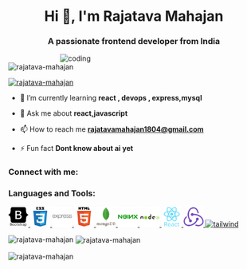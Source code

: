 <h1 align="center">Hi 👋, I'm Rajatava Mahajan</h1>
<h3 align="center">A passionate frontend developer from India</h3>
<img align='right' width='400' alt='coding' src='https://imgs.search.brave.com/BkI-o6MF27Ijn_F7WJXLf2YuKMNy3L97QpoI1X49fxc/rs:fit:860:0:0/g:ce/aHR0cHM6Ly9naWZk/Yi5jb20vaW1hZ2Vz/L2hpZ2gvYW5pbWUt/aXRhY2hpLXNoYXJp/bmdhbi1leWUtcmE1/YmplY2N3dWpiM3Jx/MS5naWY.gif'/>
<p align="left"> <img src="https://komarev.com/ghpvc/?username=rajatava-mahajan&label=Profile%20views&color=0e75b6&style=flat" alt="rajatava-mahajan" /> </p>

<p align="left"> <a href="https://github.com/ryo-ma/github-profile-trophy"><img src="https://github-profile-trophy.vercel.app/?username=rajatava-mahajan" alt="rajatava-mahajan" /></a> </p>

- 🌱 I’m currently learning **react , devops , express,mysql**

- 💬 Ask me about **react,javascript**

- 📫 How to reach me **rajatavamahajan1804@gmail.com**

- ⚡ Fun fact **Dont know about ai yet**

<h3 align="left">Connect with me:</h3>
<p align="left">
</p>

<h3 align="left">Languages and Tools:</h3>
<p align="left"> <a href="https://getbootstrap.com" target="_blank" rel="noreferrer"> <img src="https://raw.githubusercontent.com/devicons/devicon/master/icons/bootstrap/bootstrap-plain-wordmark.svg" alt="bootstrap" width="40" height="40"/> </a> <a href="https://www.w3schools.com/css/" target="_blank" rel="noreferrer"> <img src="https://raw.githubusercontent.com/devicons/devicon/master/icons/css3/css3-original-wordmark.svg" alt="css3" width="40" height="40"/> </a> <a href="https://expressjs.com" target="_blank" rel="noreferrer"> <img src="https://raw.githubusercontent.com/devicons/devicon/master/icons/express/express-original-wordmark.svg" alt="express" width="40" height="40"/> </a> <a href="https://www.w3.org/html/" target="_blank" rel="noreferrer"> <img src="https://raw.githubusercontent.com/devicons/devicon/master/icons/html5/html5-original-wordmark.svg" alt="html5" width="40" height="40"/> </a> <a href="https://www.mongodb.com/" target="_blank" rel="noreferrer"> <img src="https://raw.githubusercontent.com/devicons/devicon/master/icons/mongodb/mongodb-original-wordmark.svg" alt="mongodb" width="40" height="40"/> </a> <a href="https://www.nginx.com" target="_blank" rel="noreferrer"> <img src="https://raw.githubusercontent.com/devicons/devicon/master/icons/nginx/nginx-original.svg" alt="nginx" width="40" height="40"/> </a> <a href="https://nodejs.org" target="_blank" rel="noreferrer"> <img src="https://raw.githubusercontent.com/devicons/devicon/master/icons/nodejs/nodejs-original-wordmark.svg" alt="nodejs" width="40" height="40"/> </a> <a href="https://reactjs.org/" target="_blank" rel="noreferrer"> <img src="https://raw.githubusercontent.com/devicons/devicon/master/icons/react/react-original-wordmark.svg" alt="react" width="40" height="40"/> </a> <a href="https://redux.js.org" target="_blank" rel="noreferrer"> <img src="https://raw.githubusercontent.com/devicons/devicon/master/icons/redux/redux-original.svg" alt="redux" width="40" height="40"/> </a> <a href="https://tailwindcss.com/" target="_blank" rel="noreferrer"> <img src="https://www.vectorlogo.zone/logos/tailwindcss/tailwindcss-icon.svg" alt="tailwind" width="40" height="40"/> </a> </p>

<p><img align="left" src="https://github-readme-stats.vercel.app/api/top-langs?username=rajatava-mahajan&show_icons=true&locale=en&layout=compact" alt="rajatava-mahajan" /></p>

<p>&nbsp;<img align="center" src="https://github-readme-stats.vercel.app/api?username=rajatava-mahajan&show_icons=true&locale=en" alt="rajatava-mahajan" /></p>

<p><img align="center" src="https://github-readme-streak-stats.herokuapp.com/?user=rajatava-mahajan&" alt="rajatava-mahajan" /></p>

